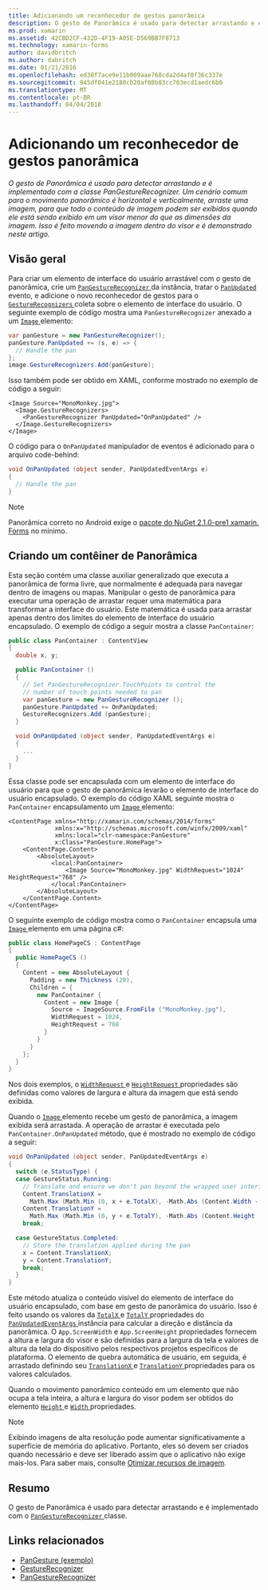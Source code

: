 ```yaml
---
title: Adicionando um reconhecedor de gestos panorâmica
description: O gesto de Panorâmica é usado para detectar arrastando e é implementado com a classe PanGestureRecognizer. Um cenário comum para o movimento panorâmico é horizontal e verticalmente, arraste uma imagem, para que todo o conteúdo de imagem podem ser exibidos quando ele está sendo exibido em um visor menor do que as dimensões da imagem. Isso é feito movendo a imagem dentro do visor e é demonstrado neste artigo.
ms.prod: xamarin
ms.assetid: 42CBD2CF-432D-4F19-A05E-D569BB7F8713
ms.technology: xamarin-forms
author: davidbritch
ms.author: dabritch
ms.date: 01/21/2016
ms.openlocfilehash: ed38f7ace9e11b009aae768cda2d4af0f36c337e
ms.sourcegitcommit: 945df041e2180cb20af08b83cc703ecd1aedc6b0
ms.translationtype: MT
ms.contentlocale: pt-BR
ms.lasthandoff: 04/04/2018
---
```

# <a name="adding-a-pan-gesture-recognizer"></a>Adicionando um reconhecedor de gestos panorâmica

_O gesto de Panorâmica é usado para detectar arrastando e é implementado com a classe PanGestureRecognizer. Um cenário comum para o movimento panorâmico é horizontal e verticalmente, arraste uma imagem, para que todo o conteúdo de imagem podem ser exibidos quando ele está sendo exibido em um visor menor do que as dimensões da imagem. Isso é feito movendo a imagem dentro do visor e é demonstrado neste artigo._

## <a name="overview"></a>Visão geral

Para criar um elemento de interface do usuário arrastável com o gesto de panorâmica, crie um [ `PanGestureRecognizer` ](https://developer.xamarin.com/api/type/Xamarin.Forms.PanGestureRecognizer/) da instância, tratar o [ `PanUpdated` ](https://developer.xamarin.com/api/event/Xamarin.Forms.PanGestureRecognizer.PanUpdated/) evento, e adicione o novo reconhecedor de gestos para o [ `GestureRecognizers` ](https://developer.xamarin.com/api/property/Xamarin.Forms.View.GestureRecognizers/) coleta sobre o elemento de interface do usuário. O seguinte exemplo de código mostra uma `PanGestureRecognizer` anexado a um [ `Image` ](https://developer.xamarin.com/api/type/Xamarin.Forms.Image/) elemento:

```csharp
var panGesture = new PanGestureRecognizer();
panGesture.PanUpdated += (s, e) => {
  // Handle the pan
};
image.GestureRecognizers.Add(panGesture);
```

Isso também pode ser obtido em XAML, conforme mostrado no exemplo de código a seguir:

```xaml
<Image Source="MonoMonkey.jpg">
  <Image.GestureRecognizers>
    <PanGestureRecognizer PanUpdated="OnPanUpdated" />
  </Image.GestureRecognizers>
</Image>
```

O código para o `OnPanUpdated` manipulador de eventos é adicionado para o arquivo code-behind:

```csharp
void OnPanUpdated (object sender, PanUpdatedEventArgs e)
{
  // Handle the pan
}
```

> [!NOTE]
> Panorâmica correto no Android exige o [pacote do NuGet 2.1.0-pre1 xamarin. Forms](https://www.nuget.org/packages/Xamarin.Forms/2.1.0.6501-pre1) no mínimo.

## <a name="creating-a-pan-container"></a>Criando um contêiner de Panorâmica

Esta seção contém uma classe auxiliar generalizado que executa a panorâmica de forma livre, que normalmente é adequada para navegar dentro de imagens ou mapas. Manipular o gesto de panorâmica para executar uma operação de arrastar requer uma matemática para transformar a interface do usuário. Este matemática é usada para arrastar apenas dentro dos limites do elemento de interface do usuário encapsulado. O exemplo de código a seguir mostra a classe `PanContainer`:

```csharp
public class PanContainer : ContentView
{
  double x, y;

  public PanContainer ()
  {
    // Set PanGestureRecognizer.TouchPoints to control the
    // number of touch points needed to pan
    var panGesture = new PanGestureRecognizer ();
    panGesture.PanUpdated += OnPanUpdated;
    GestureRecognizers.Add (panGesture);
  }

  void OnPanUpdated (object sender, PanUpdatedEventArgs e)
  {
    ...
  }
}
```

Essa classe pode ser encapsulada com um elemento de interface do usuário para que o gesto de panorâmica levarão o elemento de interface do usuário encapsulado. O exemplo do código XAML seguinte mostra o `PanContainer` encapsulamento um [ `Image` ](https://developer.xamarin.com/api/type/Xamarin.Forms.Image/) elemento:

```xaml
<ContentPage xmlns="http://xamarin.com/schemas/2014/forms"
             xmlns:x="http://schemas.microsoft.com/winfx/2009/xaml"
             xmlns:local="clr-namespace:PanGesture"
             x:Class="PanGesture.HomePage">
    <ContentPage.Content>
        <AbsoluteLayout>
            <local:PanContainer>
                <Image Source="MonoMonkey.jpg" WidthRequest="1024" HeightRequest="768" />
            </local:PanContainer>
        </AbsoluteLayout>
    </ContentPage.Content>
</ContentPage>
```

O seguinte exemplo de código mostra como o `PanContainer` encapsula uma [ `Image` ](https://developer.xamarin.com/api/type/Xamarin.Forms.Image/) elemento em uma página c#:

```csharp
public class HomePageCS : ContentPage
{
  public HomePageCS ()
  {
    Content = new AbsoluteLayout {
      Padding = new Thickness (20),
      Children = {
        new PanContainer {
          Content = new Image {
            Source = ImageSource.FromFile ("MonoMonkey.jpg"),
            WidthRequest = 1024,
            HeightRequest = 768
          }
        }
      }
    };
  }
}
```

Nos dois exemplos, o [ `WidthRequest` ](https://developer.xamarin.com/api/property/Xamarin.Forms.VisualElement.WidthRequest/) e [ `HeightRequest` ](https://developer.xamarin.com/api/property/Xamarin.Forms.VisualElement.HeightRequest/) propriedades são definidas como valores de largura e altura da imagem que está sendo exibida.

Quando o [ `Image` ](https://developer.xamarin.com/api/type/Xamarin.Forms.Image/) elemento recebe um gesto de panorâmica, a imagem exibida será arrastada. A operação de arrastar é executada pelo `PanContainer.OnPanUpdated` método, que é mostrado no exemplo de código a seguir:

```csharp
void OnPanUpdated (object sender, PanUpdatedEventArgs e)
{
  switch (e.StatusType) {
  case GestureStatus.Running:
    // Translate and ensure we don't pan beyond the wrapped user interface element bounds.
    Content.TranslationX =
      Math.Max (Math.Min (0, x + e.TotalX), -Math.Abs (Content.Width - App.ScreenWidth));
    Content.TranslationY =
      Math.Max (Math.Min (0, y + e.TotalY), -Math.Abs (Content.Height - App.ScreenHeight));
    break;

  case GestureStatus.Completed:
    // Store the translation applied during the pan
    x = Content.TranslationX;
    y = Content.TranslationY;
    break;
  }
}
```

Este método atualiza o conteúdo visível do elemento de interface do usuário encapsulado, com base em gesto de panorâmica do usuário. Isso é feito usando os valores da [ `TotalX` ](https://developer.xamarin.com/api/property/Xamarin.Forms.PanUpdatedEventArgs.TotalX/) e [ `TotalY` ](https://developer.xamarin.com/api/property/Xamarin.Forms.PanUpdatedEventArgs.TotalY/) propriedades do [ `PanUpdatedEventArgs` ](https://developer.xamarin.com/api/type/Xamarin.Forms.PanUpdatedEventArgs/) instância para calcular a direção e distância da panorâmica. O `App.ScreenWidth` e `App.ScreenHeight` propriedades fornecem a altura e largura do visor e são definidas para a largura da tela e valores de altura da tela do dispositivo pelos respectivos projetos específicos de plataforma. O elemento de quebra automática de usuário, em seguida, é arrastado definindo seu [ `TranslationX` ](https://developer.xamarin.com/api/property/Xamarin.Forms.VisualElement.TranslationX/) e [ `TranslationY` ](https://developer.xamarin.com/api/property/Xamarin.Forms.VisualElement.TranslationY/) propriedades para os valores calculados.

Quando o movimento panorâmico conteúdo em um elemento que não ocupa a tela inteira, a altura e largura do visor podem ser obtidos do elemento [ `Height` ](https://developer.xamarin.com/api/property/Xamarin.Forms.VisualElement.Height/) e [ `Width` ](https://developer.xamarin.com/api/property/Xamarin.Forms.VisualElement.Width/) propriedades.

> [!NOTE]
> Exibindo imagens de alta resolução pode aumentar significativamente a superfície de memória do aplicativo. Portanto, eles só devem ser criados quando necessário e deve ser liberado assim que o aplicativo não exige mais-los. Para saber mais, consulte [Otimizar recursos de imagem](~/xamarin-forms/deploy-test/performance.md#optimizeimages).

## <a name="summary"></a>Resumo

O gesto de Panorâmica é usado para detectar arrastando e é implementado com o [ `PanGestureRecognizer` ](https://developer.xamarin.com/api/type/Xamarin.Forms.PanGestureRecognizer/) classe.



## <a name="related-links"></a>Links relacionados

- [PanGesture (exemplo)](https://developer.xamarin.com/samples/xamarin-forms/WorkingWithGestures/PanGesture/)
- [GestureRecognizer](https://developer.xamarin.com/api/type/Xamarin.Forms.GestureRecognizer/)
- [PanGestureRecognizer](https://developer.xamarin.com/api/type/Xamarin.Forms.PanGestureRecognizer/)
